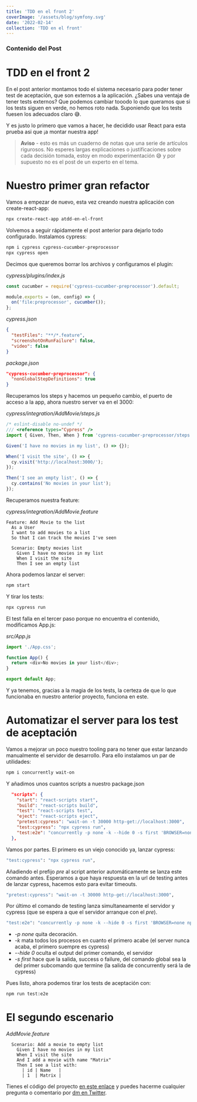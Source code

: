 ```yaml
---
title: 'TDD en el front 2'
coverImage: '/assets/blog/symfony.svg'
date: '2022-02-14'
collection: 'TDD en el front'
---
```


### Contenido del Post

# TDD en el front 2

En el post anterior montamos todo el sistema necesario para poder tener test de aceptación, que son externos a la aplicación. ¿Sabes una ventaja de tener tests externos? Que podemos cambiar tooodo lo que queramos que si los tests siguen en verde, no hemos roto nada. Suponiendo que los tests fuesen los adecuados claro 😅.

Y es justo lo primero que vamos a hacer, he decidido usar React para esta prueba asi que ¡a montar nuestra app!

> **Aviso** - esto es más un cuaderno de notas que una serie de artículos rigurosos. No esperes largas explicaciones o justificaciones sobre cada decisión tomada, estoy en modo experimentación 😅 y por supuesto no es el post de un experto en el tema.

# Nuestro primer gran refactor

Vamos a empezar de nuevo, esta vez creando nuestra aplicación con create-react-app:

```bash
npx create-react-app atdd-en-el-front
```

Volvemos a seguir rápidamente el post anterior para dejarlo todo configurado. Instalamos cypress:

```bash
npm i cypress cypress-cucumber-preprocessor
npx cypress open
```

Decimos que queremos borrar los archivos y configuramos el plugin:

_cypress/plugins/index.js_

```javascript
const cucumber = require('cypress-cucumber-preprocessor').default;

module.exports = (on, config) => {
  on('file:preprocessor', cucumber());
};
```

_cypress.json_

```json
{
  "testFiles": "**/*.feature",
  "screenshotOnRunFailure": false,
  "video": false
}
```

_package.json_

```json
"cypress-cucumber-preprocessor": {
  "nonGlobalStepDefinitions": true
}
```

Recuperamos los steps y hacemos un pequeño cambio, el puerto de acceso a la app, ahora nuestro server va en el 3000:

_cypress/integration/AddMovie/steps.js_

```js
/* eslint-disable no-undef */
/// <reference types="Cypress" />
import { Given, Then, When } from 'cypress-cucumber-preprocessor/steps';

Given('I have no movies in my list', () => {});

When('I visit the site', () => {
  cy.visit('http://localhost:3000/');
});

Then('I see an empty list', () => {
  cy.contains('No movies in your list');
});
```

Recuperamos nuestra feature:

_cypress/integration/AddMovie.feature_

```gherkin
Feature: Add Movie to the list
  As a User
  I want to add movies to a list
  So that I can track the movies I've seen

  Scenario: Empty movies list
    Given I have no movies in my list
    When I visit the site
    Then I see an empty list
```

Ahora podemos lanzar el server:

```bash
npm start
```

Y tirar los tests:

```bash
npx cypress run
```

El test falla en el tercer paso porque no encuentra el contenido, modificamos App.js:

_src/App.js_

```js
import './App.css';

function App() {
  return <div>No movies in your list</div>;
}

export default App;
```

Y ya tenemos, gracias a la magia de los tests, la certeza de que lo que funcionaba en nuestro anterior proyecto, funciona en este.

# Automatizar el server para los test de aceptación

Vamos a mejorar un poco nuestro tooling para no tener que estar lanzando manualmente el servidor de desarrollo. Para ello instalamos un par de utilidades:

```bash
npm i concurrently wait-on
```

Y añadimos unos cuantos scripts a nuestro package.json

```json
  "scripts": {
    "start": "react-scripts start",
    "build": "react-scripts build",
    "test": "react-scripts test",
    "eject": "react-scripts eject",
    "pretest:cypress": "wait-on -t 30000 http-get://localhost:3000",
    "test:cypress": "npx cypress run",
    "test:e2e": "concurrently -p none -k --hide 0 -s first 'BROWSER=none npm start' 'npm run test:cypress'"
  },
```

Vamos por partes. El primero es un viejo conocido ya, lanzar cypress:

```bash
"test:cypress": "npx cypress run",
```

Añadiendo el prefijo _pre_ al script anterior automáticamente se lanza este comando antes. Esperamos a que haya respuesta en la url de testing antes de lanzar cypress, hacemos esto para evitar timeouts.

```bash
"pretest:cypress": "wait-on -t 30000 http-get://localhost:3000",
```

Por último el comando de testing lanza simultaneamente el servidor y cypress (que se espera a que el servidor arranque con el _pre_).

```bash
"test:e2e": "concurrently -p none -k --hide 0 -s first 'BROWSER=none npm start' 'npm run test:cypress'"
```

- _-p none_ quita decoración.
- _-k_ mata todos los procesos en cuanto el primero acabe (el server nunca acaba, el primero suempre es cypress)
- _--hide 0_ oculta el output del primer comando, el servidor
- _-s first_ hace que la salida, success o failure, del comando global sea la del primer subcomando que termine (la salida de concurrently será la de cypress)

Pues listo, ahora podemos tirar los tests de aceptación con:

```bash
npm run test:e2e
```

# El segundo escenario

_AddMovie.feature_

```gherkin
  Scenario: Add a movie to empty list
    Given I have no movies in my list
    When I visit the site
    And I add a movie with name "Matrix"
    Then I see a list with:
      | id | Name   |
      | 1  | Matrix |
```

Tienes el código del proyecto [en este enlace](https://github.com/albertobeiz/tdd-en-el-front) y puedes hacerme cualquier pregunta o comentario por [dm en Twitter](https://twitter.com/albertobeiz).
